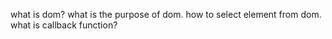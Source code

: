 what is dom?
what is the purpose of dom.
how to select element from dom.
what is callback function?

